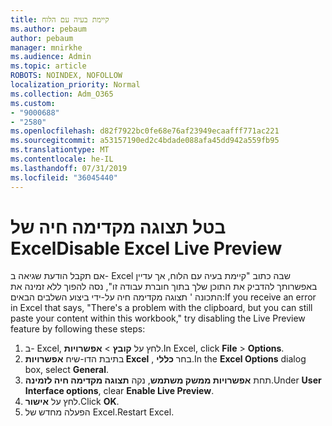 ```yaml
---
title: קיימת בעיה עם הלוח
ms.author: pebaum
author: pebaum
manager: mnirkhe
ms.audience: Admin
ms.topic: article
ROBOTS: NOINDEX, NOFOLLOW
localization_priority: Normal
ms.collection: Adm_O365
ms.custom:
- "9000688"
- "2580"
ms.openlocfilehash: d82f7922bc0fe68e76af23949ecaafff771ac221
ms.sourcegitcommit: a53157190ed2c4bdade088afa45dd942a559fb95
ms.translationtype: MT
ms.contentlocale: he-IL
ms.lasthandoff: 07/31/2019
ms.locfileid: "36045440"
---
```

# <a name="disable-excel-live-preview"></a><span data-ttu-id="f0be2-102">בטל תצוגה מקדימה חיה של Excel</span><span class="sxs-lookup"><span data-stu-id="f0be2-102">Disable Excel Live Preview</span></span>

<span data-ttu-id="f0be2-103">אם תקבל הודעת שגיאה ב- Excel שבה כתוב "קיימת בעיה עם הלוח, אך עדיין באפשרותך להדביק את התוכן שלך בתוך חוברת עבודה זו", נסה להפוך ללא זמינה את התכונה ' תצוגה מקדימה חיה על-ידי ביצוע השלבים הבאים:</span><span class="sxs-lookup"><span data-stu-id="f0be2-103">If you receive an error in Excel that says, "There's a problem with the clipboard, but you can still paste your content within this workbook," try disabling the Live Preview feature by following these steps:</span></span>

1. <span data-ttu-id="f0be2-104">ב- Excel, לחץ על **קובץ** > **אפשרויות**.</span><span class="sxs-lookup"><span data-stu-id="f0be2-104">In Excel, click **File** > **Options**.</span></span>
3. <span data-ttu-id="f0be2-105">בתיבת הדו-שיח **אפשרויות Excel** , בחר **כללי**.</span><span class="sxs-lookup"><span data-stu-id="f0be2-105">In the **Excel Options** dialog box, select **General**.</span></span>
4. <span data-ttu-id="f0be2-106">תחת **אפשרויות ממשק משתמש**, נקה **תצוגה מקדימה חיה לזמינה**.</span><span class="sxs-lookup"><span data-stu-id="f0be2-106">Under **User Interface options**, clear **Enable Live Preview**.</span></span>
5. <span data-ttu-id="f0be2-107">לחץ על **אישור**.</span><span class="sxs-lookup"><span data-stu-id="f0be2-107">Click **OK**.</span></span>
6. <span data-ttu-id="f0be2-108">הפעלה מחדש של Excel.</span><span class="sxs-lookup"><span data-stu-id="f0be2-108">Restart Excel.</span></span>